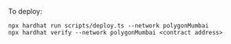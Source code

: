 To deploy:
```shell
npx hardhat run scripts/deploy.ts --network polygonMumbai
npx hardhat verify --network polygonMumbai <contract address>
```